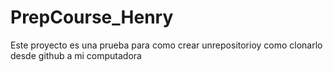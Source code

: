 # PrepCourse_Henry
Este proyecto es una prueba para como crear unrepositorioy como clonarlo desde github a mi computadora
